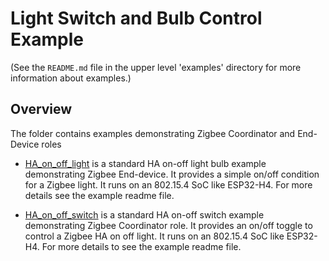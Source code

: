 # Light Switch and Bulb Control Example

(See the `README.md` file in the upper level 'examples' directory for more information about examples.)

## Overview

The folder contains examples demonstrating Zigbee Coordinator and End-Device roles

* [HA_on_off_light](HA_on_off_light) is a standard HA on-off light bulb example demonstrating Zigbee End-device. It provides a simple on/off condition for a Zigbee light. It runs on an 802.15.4 SoC like ESP32-H4. For more details see the example readme file.

* [HA_on_off_switch](HA_on_off_switch) is a standard HA on-off switch example demonstrating Zigbee Coordinator role. It provides an on/off toggle to control a Zigbee HA on off light. It runs on an 802.15.4 SoC like ESP32-H4. For more details to see the example readme file.


